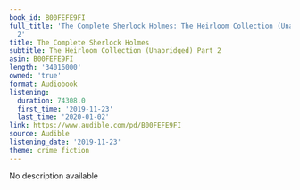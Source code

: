 ```yaml
---
book_id: B00FEFE9FI
full_title: 'The Complete Sherlock Holmes: The Heirloom Collection (Unabridged) Part
  2'
title: The Complete Sherlock Holmes
subtitle: The Heirloom Collection (Unabridged) Part 2
asin: B00FEFE9FI
length: '34016000'
owned: 'true'
format: Audiobook
listening:
  duration: 74308.0
  first_time: '2019-11-23'
  last_time: '2020-01-02'
link: https://www.audible.com/pd/B00FEFE9FI
source: Audible
listening_date: '2019-11-23'
theme: crime fiction
---
```

No description available









































